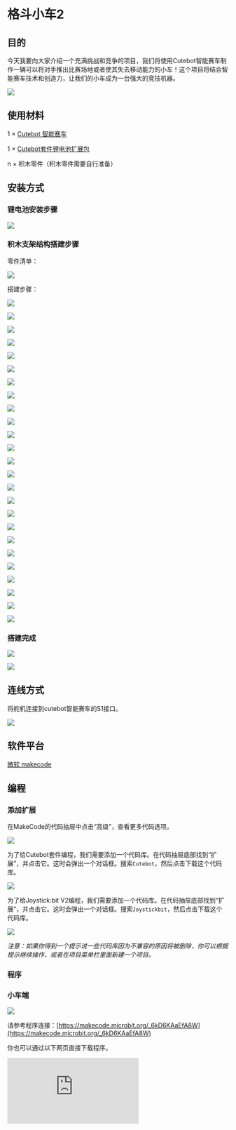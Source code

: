 ﻿# 格斗小车2

## 目的

今天我要向大家介绍一个充满挑战和竞争的项目，我们将使用Cutebot智能赛车制作一辆可以将对手推出比赛场地或者使其失去移动能力的小车！这个项目将结合智能赛车技术和创造力，让我们的小车成为一台强大的竞技机器。

![](https://wiki-media-ef.oss-cn-hongkong.aliyuncs.com/docs/microbit/microbit-smart-car/microbit-smart-cutebot/extended-projects/images/cutebot-case-27-01.png)

## 使用材料

1 × [Cutebot 智能赛车](https://www.elecfreaks.com/micro-bit-smart-cutebot.html)

1 × [Cutebot套件锂电池扩展包](https://www.elecfreaks.com/cutebot-lithium-battery-pack.html)

n × 积木零件（积木零件需要自行准备）


## 安装方式

### 锂电池安装步骤

![](https://wiki-media-ef.oss-cn-hongkong.aliyuncs.com/docs/microbit/microbit-smart-car/microbit-smart-cutebot/extended-projects/images/cutebot-step-01.png)

### 积木支架结构搭建步骤

零件清单：

![](https://wiki-media-ef.oss-cn-hongkong.aliyuncs.com/docs/microbit/microbit-smart-car/microbit-smart-cutebot/extended-projects/images/cutebot-case-27-step-01.png)

搭建步骤：

![](https://wiki-media-ef.oss-cn-hongkong.aliyuncs.com/docs/microbit/microbit-smart-car/microbit-smart-cutebot/extended-projects/images/cutebot-case-27-step-02.png)

![](https://wiki-media-ef.oss-cn-hongkong.aliyuncs.com/docs/microbit/microbit-smart-car/microbit-smart-cutebot/extended-projects/images/cutebot-case-27-step-03.png)

![](https://wiki-media-ef.oss-cn-hongkong.aliyuncs.com/docs/microbit/microbit-smart-car/microbit-smart-cutebot/extended-projects/images/cutebot-case-27-step-04.png)

![](https://wiki-media-ef.oss-cn-hongkong.aliyuncs.com/docs/microbit/microbit-smart-car/microbit-smart-cutebot/extended-projects/images/cutebot-case-27-step-05.png)

![](https://wiki-media-ef.oss-cn-hongkong.aliyuncs.com/docs/microbit/microbit-smart-car/microbit-smart-cutebot/extended-projects/images/cutebot-case-27-step-06.png)

![](https://wiki-media-ef.oss-cn-hongkong.aliyuncs.com/docs/microbit/microbit-smart-car/microbit-smart-cutebot/extended-projects/images/cutebot-case-27-step-07.png)

![](https://wiki-media-ef.oss-cn-hongkong.aliyuncs.com/docs/microbit/microbit-smart-car/microbit-smart-cutebot/extended-projects/images/cutebot-case-27-step-08.png)

![](https://wiki-media-ef.oss-cn-hongkong.aliyuncs.com/docs/microbit/microbit-smart-car/microbit-smart-cutebot/extended-projects/images/cutebot-case-27-step-09.png)

![](https://wiki-media-ef.oss-cn-hongkong.aliyuncs.com/docs/microbit/microbit-smart-car/microbit-smart-cutebot/extended-projects/images/cutebot-case-27-step-10.png)

![](https://wiki-media-ef.oss-cn-hongkong.aliyuncs.com/docs/microbit/microbit-smart-car/microbit-smart-cutebot/extended-projects/images/cutebot-case-27-step-11.png)

![](https://wiki-media-ef.oss-cn-hongkong.aliyuncs.com/docs/microbit/microbit-smart-car/microbit-smart-cutebot/extended-projects/images/cutebot-case-27-step-12.png)

![](https://wiki-media-ef.oss-cn-hongkong.aliyuncs.com/docs/microbit/microbit-smart-car/microbit-smart-cutebot/extended-projects/images/cutebot-case-27-step-13.png)

![](https://wiki-media-ef.oss-cn-hongkong.aliyuncs.com/docs/microbit/microbit-smart-car/microbit-smart-cutebot/extended-projects/images/cutebot-case-27-step-14.png)

![](https://wiki-media-ef.oss-cn-hongkong.aliyuncs.com/docs/microbit/microbit-smart-car/microbit-smart-cutebot/extended-projects/images/cutebot-case-27-step-15.png)

![](https://wiki-media-ef.oss-cn-hongkong.aliyuncs.com/docs/microbit/microbit-smart-car/microbit-smart-cutebot/extended-projects/images/cutebot-case-27-step-16.png)

![](https://wiki-media-ef.oss-cn-hongkong.aliyuncs.com/docs/microbit/microbit-smart-car/microbit-smart-cutebot/extended-projects/images/cutebot-case-27-step-17.png)

![](https://wiki-media-ef.oss-cn-hongkong.aliyuncs.com/docs/microbit/microbit-smart-car/microbit-smart-cutebot/extended-projects/images/cutebot-case-27-step-18.png)

![](https://wiki-media-ef.oss-cn-hongkong.aliyuncs.com/docs/microbit/microbit-smart-car/microbit-smart-cutebot/extended-projects/images/cutebot-case-27-step-19.png)

![](https://wiki-media-ef.oss-cn-hongkong.aliyuncs.com/docs/microbit/microbit-smart-car/microbit-smart-cutebot/extended-projects/images/cutebot-case-27-step-20.png)

![](https://wiki-media-ef.oss-cn-hongkong.aliyuncs.com/docs/microbit/microbit-smart-car/microbit-smart-cutebot/extended-projects/images/cutebot-case-27-step-21.png)

![](https://wiki-media-ef.oss-cn-hongkong.aliyuncs.com/docs/microbit/microbit-smart-car/microbit-smart-cutebot/extended-projects/images/cutebot-case-27-step-22.png)

![](https://wiki-media-ef.oss-cn-hongkong.aliyuncs.com/docs/microbit/microbit-smart-car/microbit-smart-cutebot/extended-projects/images/cutebot-case-27-step-23.png)

![](https://wiki-media-ef.oss-cn-hongkong.aliyuncs.com/docs/microbit/microbit-smart-car/microbit-smart-cutebot/extended-projects/images/cutebot-case-27-step-24.png)

![](https://wiki-media-ef.oss-cn-hongkong.aliyuncs.com/docs/microbit/microbit-smart-car/microbit-smart-cutebot/extended-projects/images/cutebot-case-27-step-25.png)

![](https://wiki-media-ef.oss-cn-hongkong.aliyuncs.com/docs/microbit/microbit-smart-car/microbit-smart-cutebot/extended-projects/images/cutebot-case-27-step-26.png)

### 搭建完成



![](https://wiki-media-ef.oss-cn-hongkong.aliyuncs.com/docs/microbit/microbit-smart-car/microbit-smart-cutebot/extended-projects/images/cutebot-case-27-02.png)

![](https://wiki-media-ef.oss-cn-hongkong.aliyuncs.com/docs/microbit/microbit-smart-car/microbit-smart-cutebot/extended-projects/images/cutebot-case-27-03.png)


## 连线方式

将舵机连接到cutebot智能赛车的S1接口。

![](https://wiki-media-ef.oss-cn-hongkong.aliyuncs.com/docs/microbit/microbit-smart-car/microbit-smart-cutebot/extended-projects/images/cutebot-case-26-10.png)


## 软件平台

[微软 makecode](https://makecode.microbit.org/#)

## 编程

### 添加扩展
在MakeCode的代码抽屉中点击“高级”，查看更多代码选项。

![](https://wiki-media-ef.oss-cn-hongkong.aliyuncs.com/docs/microbit/microbit-smart-car/microbit-smart-cutebot/extended-projects/images/cutebot-case-24-01.png)

为了给Cutebot套件编程，我们需要添加一个代码库。在代码抽屉底部找到“扩展”，并点击它。这时会弹出一个对话框。搜索`Cutebot`，然后点击下载这个代码库。

![](https://wiki-media-ef.oss-cn-hongkong.aliyuncs.com/docs/microbit/microbit-smart-car/microbit-smart-cutebot/extended-projects/images/cutebot-case-24-02.png)

为了给Joystick:bit V2编程，我们需要添加一个代码库。在代码抽屉底部找到“扩展”，并点击它。这时会弹出一个对话框。搜索`Joystickbit`，然后点击下载这个代码库。

![](https://wiki-media-ef.oss-cn-hongkong.aliyuncs.com/docs/microbit/microbit-smart-car/microbit-smart-cutebot/extended-projects/images/cutebot-case-22-03.png)

*注意：如果你得到一个提示说一些代码库因为不兼容的原因将被删除，你可以根据提示继续操作，或者在项目菜单栏里面新建一个项目。*

### 程序
### 小车端


![](https://wiki-media-ef.oss-cn-hongkong.aliyuncs.com/docs/microbit/microbit-smart-car/microbit-smart-cutebot/extended-projects/images/cutebot-case-26-04.png)


请参考程序连接：[https://makecode.microbit.org/_6kD6KAaEfA8W](https://makecode.microbit.org/_6kD6KAaEfA8W)

你也可以通过以下网页直接下载程序。

<div
    style={{
        position: 'relative',
        paddingBottom: '60%',
        overflow: 'hidden',
    }}
>
    <iframe
        src="https://makecode.microbit.org/_3Wc1k8Ckg9vF"
        frameborder="0"
        sandbox="allow-popups allow-forms allow-scripts allow-same-origin"
        style={{
            position: 'absolute',
            width: '100%',
            height: '100%',
        }}
    />
</div>

### 遥控端


![](https://wiki-media-ef.oss-cn-hongkong.aliyuncs.com/docs/microbit/microbit-smart-car/microbit-smart-cutebot/extended-projects/images/cutebot-case-26-05.png)


请参考程序连接：[https://makecode.microbit.org/_6fy3K4Xctdgz](https://makecode.microbit.org/_6fy3K4Xctdgz)

你也可以通过以下网页直接下载程序。

<div
    style={{
        position: 'relative',
        paddingBottom: '60%',
        overflow: 'hidden',
    }}
>
    <iframe
        src="https://makecode.microbit.org/_6fy3K4Xctdgz"
        frameborder="0"
        sandbox="allow-popups allow-forms allow-scripts allow-same-origin"
        style={{
            position: 'absolute',
            width: '100%',
            height: '100%',
        }}
    />
</div>

## 结论

如果通过遥控器的摇杆控制小车的行驶方向，按下遥控器的C\D按键控制舵机动作。

![](https://wiki-media-ef.oss-cn-hongkong.aliyuncs.com/docs/microbit/microbit-smart-car/microbit-smart-cutebot/extended-projects/images/cutebot-case-27.gif)
